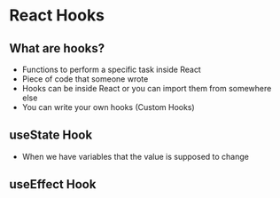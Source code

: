 # React Hooks

## What are hooks?

- Functions to perform a specific task inside React
- Piece of code that someone wrote
- Hooks can be inside React or you can import them from somewhere else
- You can write your own hooks (Custom Hooks)

## useState Hook

- When we have variables that the value is supposed to change

## useEffect Hook